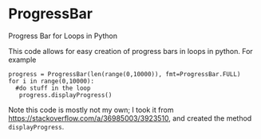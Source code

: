 # ProgressBar
Progress Bar for Loops in Python

This code allows for easy creation of progress bars in loops in python. For example
    
    progress = ProgressBar(len(range(0,10000)), fmt=ProgressBar.FULL)
    for i in range(0,10000):
      #do stuff in the loop
	   progress.displayProgress()


 Note this code is mostly not my own; I took it from  https://stackoverflow.com/a/36985003/3923510, and created the method `displayProgress`.
